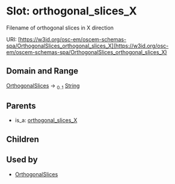 
# Slot: orthogonal_slices_X

Filename of orthogonal slices in X direction

URI: [https://w3id.org/osc-em/oscem-schemas-spa/OrthogonalSlices_orthogonal_slices_X](https://w3id.org/osc-em/oscem-schemas-spa/OrthogonalSlices_orthogonal_slices_X)


## Domain and Range

[OrthogonalSlices](OrthogonalSlices.md) &#8594;  <sub>0..1</sub> [String](types/String.md)

## Parents

 *  is_a: [orthogonal_slices_X](orthogonal_slices_X.md)

## Children


## Used by

 * [OrthogonalSlices](OrthogonalSlices.md)
